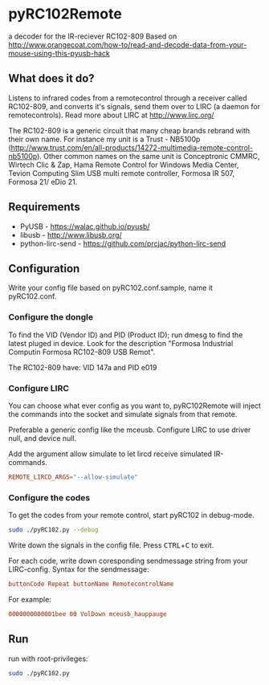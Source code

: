 # pyRC102Remote
a decoder for the IR-reciever RC102-809
Based on http://www.orangecoat.com/how-to/read-and-decode-data-from-your-mouse-using-this-pyusb-hack

## What does it do?
Listens to infrared codes from a remotecontrol through a receiver called RC102-809, and converts it's signals, send them over to LIRC (a daemon for remotecontrols). Read more about LIRC at http://www.lirc.org/

The RC102-809 is a generic circuit that many cheap brands rebrand with their own name. For instance my unit is a Trust - NB5100p (http://www.trust.com/en/all-products/14272-multimedia-remote-control-nb5100p).
Other common names on the same unit is Conceptronic CMMRC, Wirtech Clic & Zap, Hama Remote Control for Windows Media Center, Tevion Computing Slim USB multi remote controller, Formosa IR 507, Formosa 21/ eDio 21.

## Requirements
* PyUSB - https://walac.github.io/pyusb/
* libusb - http://www.libusb.org/
* python-lirc-send - https://github.com/prcjac/python-lirc-send

## Configuration
Write your config file based on pyRC102.conf.sample, name it pyRC102.conf.

### Configure the dongle
To find the VID (Vendor ID) and PID (Product ID); run dmesg to find the latest pluged in device.  Look for the description "Formosa Industrial Computin Formosa RC102-809 USB Remot".

The RC102-809 have:
VID 147a and PID e019

### Configure LIRC
You can choose what ever config as you want to, pyRC102Remote will inject the commands into the socket and simulate signals from that remote.

Preferable a generic config like the mceusb.
Configure LIRC to use driver null, and device null.

Add the argument allow simulate to let lircd receive simulated IR-commands.
```conf
REMOTE_LIRCD_ARGS="--allow-simulate"
```

### Configure the codes
To get the codes from your remote control, start pyRC102 in debug-mode.
```bash
sudo ./pyRC102.py --debug
```
Write down the signals in the config file.
Press <kbd>CTRL</kbd>+<kbd>C</kbd> to exit.

For each code, write down coresponding sendmessage string from your LIRC-config.
Syntax for the sendmessage:
```conf
buttonCode Repeat buttonName RemotecontrolName
```
For example:
```conf
0000000000001bee 00 VolDown mceusb_hauppauge
```

## Run
run with root-privileges:
```bash
sudo ./pyRC102.py
```

